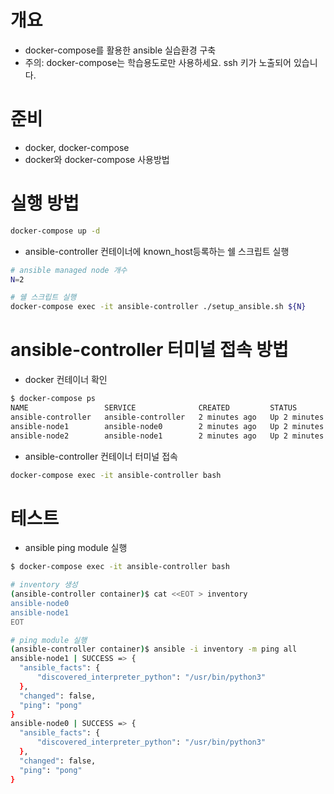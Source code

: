 # 개요
* docker-compose를 활용한 ansible 실습환경 구축
* 주의: docker-compose는 학습용도로만 사용하세요. ssh 키가 노출되어 있습니다.

# 준비
* docker, docker-compose
* docker와 docker-compose 사용방법

# 실행 방법
```bash
docker-compose up -d
```

* ansible-controller 컨테이너에 known_host등록하는 쉘 스크립트 실행

```bash
# ansible managed node 개수
N=2

# 쉘 스크립트 실행
docker-compose exec -it ansible-controller ./setup_ansible.sh ${N}
```

# ansible-controller 터미널 접속 방법
* docker 컨테이너 확인

```bash
$ docker-compose ps
NAME                 SERVICE              CREATED         STATUS         PORTS
ansible-controller   ansible-controller   2 minutes ago   Up 2 minutes
ansible-node1        ansible-node0        2 minutes ago   Up 2 minutes   22/tcp
ansible-node2        ansible-node1        2 minutes ago   Up 2 minutes   22/tcp
```

* ansible-controller 컨테이너 터미널 접속

```bash
docker-compose exec -it ansible-controller bash
```

# 테스트
* ansible ping module 실행

```bash
$ docker-compose exec -it ansible-controller bash

# inventory 생성
(ansible-controller container)$ cat <<EOT > inventory
ansible-node0
ansible-node1
EOT

# ping module 실행
(ansible-controller container)$ ansible -i inventory -m ping all
ansible-node1 | SUCCESS => {
  "ansible_facts": {
      "discovered_interpreter_python": "/usr/bin/python3"
  },
  "changed": false,
  "ping": "pong"
}
ansible-node0 | SUCCESS => {
  "ansible_facts": {
      "discovered_interpreter_python": "/usr/bin/python3"
  },
  "changed": false,
  "ping": "pong"
}
```
